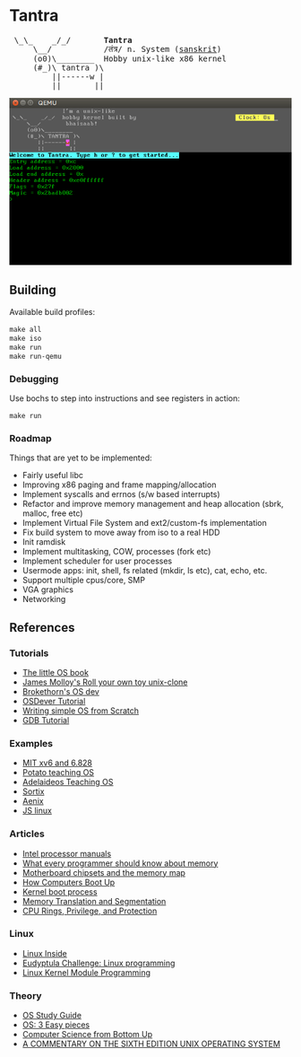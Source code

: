 # Tantra

<pre>
 \_\_    _/_/       <b>Tantra</b>
     \__/           /तंत्र/ n. System (<a href="https://en.wikipedia.org/wiki/Sanskrit">sanskrit</a>)
     (o0)\________  Hobby unix-like x86 kernel
     (#_)\ tantra )\
         ||------w |
         ||       ||
</pre>

![Tantra](docs/screenshot.png)

## Building

Available build profiles:

    make all
    make iso
    make run
    make run-qemu

### Debugging

Use bochs to step into instructions and see registers in action:

    make run


### Roadmap

Things that are yet to be implemented:

- Fairly useful libc
- Improving x86 paging and frame mapping/allocation
- Implement syscalls and errnos (s/w based interrupts)
- Refactor and improve memory management and heap allocation (sbrk, malloc, free etc)
- Implement Virtual File System and ext2/custom-fs implementation
- Fix build system to move away from iso to a real HDD
- Init ramdisk
- Implement multitasking, COW, processes (fork etc)
- Implement scheduler for user processes
- Usermode apps: init, shell, fs related (mkdir, ls etc), cat, echo, etc.
- Support multiple cpus/core, SMP
- VGA graphics
- Networking

## References

### Tutorials

- [The little OS book](https://littleosbook.github.io)
- [James Molloy's Roll your own toy unix-clone](http://www.jamesmolloy.co.uk/tutorial_html)
- [Brokethorn's OS dev](http://www.brokenthorn.com/Resources/OSDevIndex.html)
- [OSDever Tutorial](http://www.osdever.net/bkerndev/Docs/intro.htm)
- [Writing simple OS from Scratch](http://www.cs.bham.ac.uk/~exr/lectures/opsys/10_11/lectures/os-dev.pdf)
- [GDB Tutorial](http://beej.us/guide/bggdb/)

### Examples

- [MIT xv6 and 6.828](http://pdos.csail.mit.edu/6.828/2014/schedule.html)
- [Potato teaching OS](https://github.com/dbader/potatoes)
- [Adelaideos Teaching OS](http://adelaideos.sourceforge.net)
- [Sortix](https://sortix.org)
- [Aenix](https://github.com/helino/aenix)
- [JS linux](https://github.com/levskaya/jslinux-deobfuscated)

### Articles

- [Intel processor manuals](http://www.intel.com/products/processor/manuals/index.htm)
- [What every programmer should know about memory](https://www.akkadia.org/drepper/cpumemory.pdf)
- [Motherboard chipsets and the memory map](http://duartes.org/gustavo/blog/post/motherboard-chipsets-memory-map/)
- [How Computers Boot Up](http://duartes.org/gustavo/blog/post/how-computers-boot-up/)
- [Kernel boot process](http://duartes.org/gustavo/blog/post/kernel-boot-process/)
- [Memory Translation and Segmentation](http://duartes.org/gustavo/blog/post/memory-translation-and-segmentation/)
- [CPU Rings, Privilege, and Protection](http://duartes.org/gustavo/blog/post/cpu-rings-privilege-and-protection/)

### Linux

- [Linux Inside](https://0xax.gitbooks.io/linux-insides/content/)
- [Eudyptula Challenge: Linux programming](http://eudyptula-challenge.org/)
- [Linux Kernel Module Programming](http://www.tldp.org/LDP/lkmpg/2.4/html/book1.htm)

### Theory

- [OS Study Guide](http://www.sal.ksu.edu/faculty/tim/ossg/index.html)
- [OS: 3 Easy pieces](http://pages.cs.wisc.edu/~remzi/OSTEP/)
- [Computer Science from Bottom Up](http://www.bottomupcs.com/index.html)
- [A COMMENTARY ON THE SIXTH EDITION UNIX OPERATING SYSTEM](http://warsus.github.io/lions-/)
